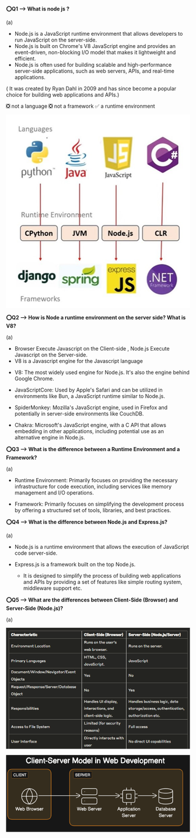 
**⭕Q1 -->  What is node js ?**

(a)
 * Node.js is a JavaScript runtime environment that allows developers to run JavaScript on the server-side.
 * Node.js is built on Chrome's V8 JavaScript engine and provides an event-driven, non-blocking I/O model that makes it lightweight and efficient. 
 * Node.js is often used for building scalable and high-performance server-side applications, such as web servers, APIs, and real-time applications.

( It was created by Ryan Dahl in 2009 and has since become a popular choice for building web applications and APIs.)

❎ not a language
❎ not a framework
✅ a runtime environment

![alt text](</assest/WhatsApp Image 2025-05-05 at 15.07.58_4cf886ac.jpg>)

**⭕Q2 --> How is Node a runtime environment on the server side? What is V8?**

(a)
* Browser Execute Javascript on the Client-side , Node.js Execute Javascript on the Server-side.
* V8 is a Javascript engine for the Javascript language 

- V8:
The most widely used engine for Node.js. It's also the engine behind Google Chrome.

- JavaScriptCore:
Used by Apple's Safari and can be utilized in environments like Bun, a JavaScript runtime similar to Node.js.

- SpiderMonkey:
Mozilla's JavaScript engine, used in Firefox and potentially in server-side environments like CouchDB.

- Chakra:
Microsoft's JavaScript engine, with a C API that allows embedding in other applications, including potential use as an alternative engine in Node.js.

**⭕Q3 --> What is the difference between a Runtime Environment and a Framework?**

(a)
* Runtime Environment: Primarily focuses on providing the necessary infrastructure for code execution, including services like memory management and I/O operations.

* Framework: Primarily focuses on simplifying the development process by offering a structured set of tools, libraries, and best practices.

**⭕Q4 --> What is the difference between Node.js and Express.js?**

(a)
* Node.js is a runtime environment that allows the execution of JavaScript code server-side.

* Express.js is a framework built on the top Node.js.
    * It is designed to simplify the process of building web applications and APIs by providing a set of features like simple routing system, middleware support etc.


**⭕Q5 --> What are the differences between Client-Side (Browser) and Server-Side (Node.js)?**

(a)

![alt text](/assest/image1.png)

![alt text](/assest/image.png)

